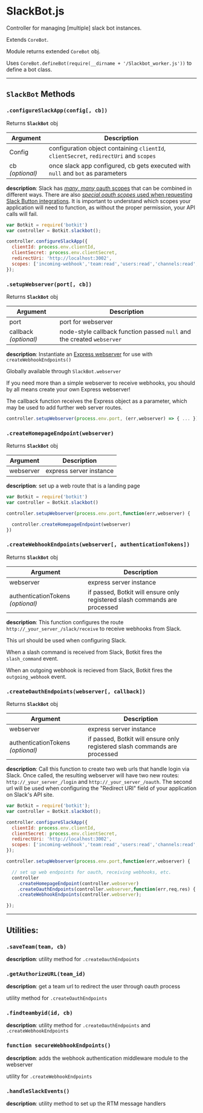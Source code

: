 # SlackBot.js

Controller for managing [multiple] slack bot instances.

Extends `CoreBot`.

Module returns extended `CoreBot` obj.

Uses `CoreBot.defineBot(require(__dirname + '/Slackbot_worker.js'))` to define a bot class.


---
## `SlackBot` Methods


### `.configureSlackApp(config[, cb])`
Returns **`SlackBot`** obj

| Argument | Description |
| -------- | ----------- |
| Config   | configuration object containing `clientId`, `clientSecret`, `redirectUri` and `scopes` |
| cb  *(optional)*     | once slack app configured, cb gets executed with `null` and `bot` as parameters |

**description**: Slack has [_many, many_ oauth scopes](https://api.slack.com/docs/oauth-scopes)
that can be combined in different ways. There are also [_special oauth scopes_
used when requesting Slack Button integrations](https://api.slack.com/docs/slack-button).
It is important to understand which scopes your application will need to function,
as without the proper permission, your API calls will fail.

```javascript
var Botkit = require('botkit')
var controller = Botkit.slackbot();

controller.configureSlackApp({
  clientId: process.env.clientId,
  clientSecret: process.env.clientSecret,
  redirectUri: 'http://localhost:3002',
  scopes: ['incoming-webhook','team:read','users:read','channels:read','im:read','im:write','groups:read','emoji:read','chat:write:bot']
});
```


### `.setupWebserver(port[, cb])`
Returns **`SlackBot`** obj

| Argument | Description |
| -------- | ----------- |
| port     |  port for webserver |
| callback *(optional)* | node-style callback function passed `null` and the created `webserver`|

**description**: Instantiate an [Express webserver](http://expressjs.com/en/index.html) for
use with `createWebhookEndpoints()`

Globally available through `SlackBot.webserver`

If you need more than a simple webserver to receive webhooks,
you should by all means create your own Express webserver!

The callback function receives the Express object as a parameter,
which may be used to add further web server routes.

```javascript
controller.setupWebserver(process.env.port, (err,webserver) => { ... })
```




### `.createHomepageEndpoint(webserver)`
Returns **`SlackBot`** obj

| Argument | Description |
| -------- | ----------- |
| webserver| express server instance |

**description**: set up a web route that is a landing page

```javascript
var Botkit = require('botkit')
var controller = Botkit.slackbot()

controller.setupWebserver(process.env.port,function(err,webserver) {

  controller.createHomepageEndpoint(webserver)
})
```


### `.createWebhookEndpoints(webserver[, authenticationTokens])`
Returns **`SlackBot`** obj

| Argument | Description |
| -------- | ----------- |
| webserver| express server instance |
| authenticationTokens *(optional)* | if passed, Botkit will ensure only registered slash commands are processed |

**description**: This function configures the route `http://_your_server_/slack/receive`
to receive webhooks from Slack.

This url should be used when configuring Slack.

When a slash command is received from Slack, Botkit fires the `slash_command` event.

When an outgoing webhook is recieved from Slack, Botkit fires the `outgoing_webhook` event.



### `.createOauthEndpoints(webserver[, callback])`
Returns **`SlackBot`** obj

| Argument | Description |
| -------- | ----------- |
| webserver| express server instance |
| authenticationTokens *(optional)* | if passed, Botkit will ensure only registered slash commands are processed |

**description**: Call this function to create two web urls that handle login via Slack.
Once called, the resulting webserver will have two new routes: `http://_your_server_/login` and `http://_your_server_/oauth`. The second url will be used when configuring
the "Redirect URI" field of your application on Slack's API site.


```javascript
var Botkit = require('botkit');
var controller = Botkit.slackbot();

controller.configureSlackApp({
  clientId: process.env.clientId,
  clientSecret: process.env.clientSecret,
  redirectUri: 'http://localhost:3002',
  scopes: ['incoming-webhook','team:read','users:read','channels:read','im:read','im:write','groups:read','emoji:read','chat:write:bot']
});

controller.setupWebserver(process.env.port,function(err,webserver) {

  // set up web endpoints for oauth, receiving webhooks, etc.
  controller
    .createHomepageEndpoint(controller.webserver)
    .createOauthEndpoints(controller.webserver,function(err,req,res) { ... })
    .createWebhookEndpoints(controller.webserver);

});

```

---

## Utilities:


### `.saveTeam(team, cb)`

**description**: utility method for `.createOauthEndpoints`


### `.getAuthorizeURL(team_id)`

**description**: get a team url to redirect the user through oauth process

utility method for `.createOauthEndpoints`


### `.findteambyid(id, cb)`

**description**: utility method for `.createOauthEndpoints` and `.createWebhookEndpoints`

### `function secureWebhookEndpoints()`

**description**: adds the webhook authentication middleware module to the webserver

utility for `.createWebhookEndpoints`


### `.handleSlackEvents()`

**description**: utility method to set up the RTM message handlers
